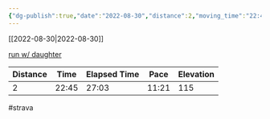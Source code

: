 ```yaml
---
{"dg-publish":true,"date":"2022-08-30","distance":2,"moving_time":"22:45","elapsed_time":"27:03","pace":"11:21","total_elevation_gain":115,"url":"https://www.strava.com/activities/7728788667","permalink":"/01-personal/strava/2022-08-30-run-w-daughter/","dgPassFrontmatter":true}
---
```



[[2022-08-30\|2022-08-30]]

[run w/ daughter](https://www.strava.com/activities/7728788667)

| Distance | Time  | Elapsed Time | Pace  | Elevation |
| -------- | ----- | ------------ | ----- | --------- |
| 2        | 22:45 | 27:03        | 11:21 | 115       |




#strava
